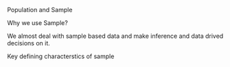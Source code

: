 Population and Sample

Why we use Sample?

We almost deal with sample based data and make inference and data drived decisions on it.

Key defining characterstics of sample
